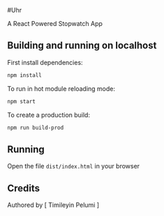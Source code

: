 ﻿#Uhr

A React Powered Stopwatch App

## Building and running on localhost

First install dependencies:


```sh
npm install
```

To run in hot module reloading mode:

```sh
npm start
```

To create a production build:

```sh
npm run build-prod
```

## Running

Open the file `dist/index.html` in your browser

## Credits

Authored by [ Timileyin Pelumi ]

